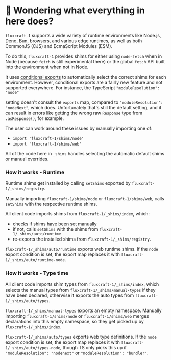 # 👋 Wondering what everything in here does?

`fluxcraft-1` supports a wide variety of runtime environments like Node.js, Deno, Bun, browsers, and various
edge runtimes, as well as both CommonJS (CJS) and EcmaScript Modules (ESM).

To do this, `fluxcraft-1` provides shims for either using `node-fetch` when in Node (because `fetch` is still experimental there) or the global `fetch` API built into the environment when not in Node.

It uses [conditional exports](https://nodejs.org/api/packages.html#conditional-exports) to
automatically select the correct shims for each environment. However, conditional exports are a fairly new
feature and not supported everywhere. For instance, the TypeScript `"moduleResolution": "node"`

setting doesn't consult the `exports` map, compared to `"moduleResolution": "nodeNext"`, which does.
Unfortunately that's still the default setting, and it can result in errors like
getting the wrong raw `Response` type from `.asResponse()`, for example.

The user can work around these issues by manually importing one of:

- `import 'fluxcraft-1/shims/node'`
- `import 'fluxcraft-1/shims/web'`

All of the code here in `_shims` handles selecting the automatic default shims or manual overrides.

### How it works - Runtime

Runtime shims get installed by calling `setShims` exported by `fluxcraft-1/_shims/registry`.

Manually importing `fluxcraft-1/shims/node` or `fluxcraft-1/shims/web`, calls `setShims` with the respective runtime shims.

All client code imports shims from `fluxcraft-1/_shims/index`, which:

- checks if shims have been set manually
- if not, calls `setShims` with the shims from `fluxcraft-1/_shims/auto/runtime`
- re-exports the installed shims from `fluxcraft-1/_shims/registry`.

`fluxcraft-1/_shims/auto/runtime` exports web runtime shims.
If the `node` export condition is set, the export map replaces it with `fluxcraft-1/_shims/auto/runtime-node`.

### How it works - Type time

All client code imports shim types from `fluxcraft-1/_shims/index`, which selects the manual types from `fluxcraft-1/_shims/manual-types` if they have been declared, otherwise it exports the auto types from `fluxcraft-1/_shims/auto/types`.

`fluxcraft-1/_shims/manual-types` exports an empty namespace.
Manually importing `fluxcraft-1/shims/node` or `fluxcraft-1/shims/web` merges declarations into this empty namespace, so they get picked up by `fluxcraft-1/_shims/index`.

`fluxcraft-1/_shims/auto/types` exports web type definitions.
If the `node` export condition is set, the export map replaces it with `fluxcraft-1/_shims/auto/types-node`, though TS only picks this up if `"moduleResolution": "nodenext"` or `"moduleResolution": "bundler"`.

